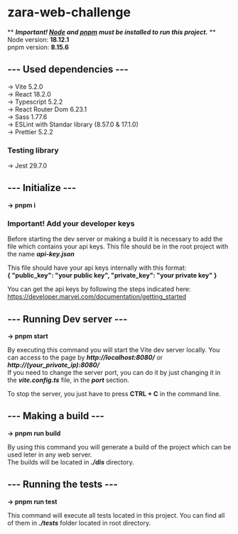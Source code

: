 # zara-web-challenge

** ***Important! [Node](https://nodejs.org/en/download) and [pnpm](https://pnpm.io/installation) must be installed to run this project.*** **
<br>
Node version: **18.12.1**
<br>
pnpm version: **8.15.6**
<br>

## **--- Used dependencies ---**

-> Vite 5.2.0
<br>
-> React 18.2.0
<br>
-> Typescript 5.2.2
<br>
-> React Router Dom 6.23.1
<br>
-> Sass 1.77.6
<br>
-> ESLint with Standar library (8.57.0 & 17.1.0)
<br>
-> Prettier 5.2.2

### Testing library

-> Jest 29.7.0


## **--- Initialize ---**

**-> pnpm i**

### Important! Add your developer keys 
Before starting the dev server or making a build it is necessary to add the file which contains your api keys.
This file should be in the root project with the name ***api-key.json***

This file should have your api keys internally with this format:
<br>
**{
    "public_key": "your public key",
    "private_key": "your private key"
}**

You can get the api keys by following the steps indicated here: https://developer.marvel.com/documentation/getting_started


## **--- Running Dev server ---**

**-> pnpm start**

By executing this command you will start the Vite dev server locally. You can access to the page by ***http://localhost:8080/*** or ***http://(your_private_ip):8080/***
<br>
If you need to change the server port, you can do it by just changing it in the ***vite.config.ts*** file, in the ***port*** section.

To stop the server, you just have to press **CTRL + C** in the command line.


## **--- Making a build ---**

**-> pnpm run build**

By using this command you will generate a build of the project which can be used leter in any web server.
<br>
The builds will be located in ***./dis*** directory.


## **--- Running the tests ---**

**-> pnpm run test**

This command will execute all tests located in this project. You can find all of them in ***./tests*** folder located in root directory.
